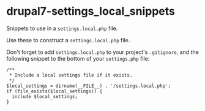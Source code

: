 # drupal7-settings_local_snippets
Snippets to use in a `settings.local.php` file.

Use these to construct a `settings.local.php` file.

Don't forget to add `settings.local.php` to your project's `.gitignore`, and the following snippet to the bottom of your `settings.php` file:

```
/**
 * Include a local settings file if it exists.
 */
$local_settings = dirname(__FILE__) . '/settings.local.php';
if (file_exists($local_settings)) {
  include $local_settings;
}
```
